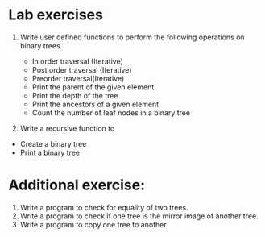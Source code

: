 # Lab exercises
1. Write user defined functions to perform the following operations on binary trees.
    - In order traversal (Iterative)
    - Post order traversal (Iterative)
    - Preorder traversal(Iterative)
    - Print the parent of the given element
    - Print the depth of the tree
    - Print the ancestors of a given element
    - Count the number of leaf nodes in a binary tree

2. Write a recursive function to 
- Create a binary tree
- Print a binary tree

# Additional exercise:
1. Write a program to check for equality of two trees.
2. Write a program to check if one tree is the mirror image of another tree.
3. Write a program to copy one tree to another